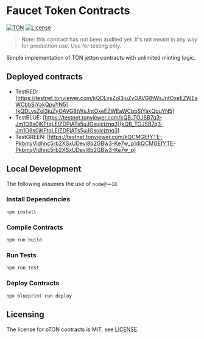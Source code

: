 # Faucet Token Contracts

[![TON](https://img.shields.io/badge/based%20on-TON-blue)](https://ton.org/)
[![License](https://img.shields.io/badge/license-MIT-brightgreen)](https://opensource.org/licenses/MIT)

> Note: this contract has not been audited yet. It's not meant in any way for production use. Use for testing only.

Simple implementation of TON jetton contracts with unlimited minting logic.

## Deployed contracts

- TestRED: [https://testnet.tonviewer.com/kQDLvsZol3juZyOAVG8tWsJntOxeEZWEaWCbbSjYakQpuYN5](kQDLvsZol3juZyOAVG8tWsJntOxeEZWEaWCbbSjYakQpuYN5)
- TestBLUE: [https://testnet.tonviewer.com/kQB_TOJSB7q3-Jm1O8s0jKFtqLElZDPjATs5uJGsujcjznq3](kQB_TOJSB7q3-Jm1O8s0jKFtqLElZDPjATs5uJGsujcjznq3)
- TestGREEN: [https://testnet.tonviewer.com/kQCMGEfYTE-PkbmyVidhnc5rb2XSxUDevi8b2GBw3-Ke7w_p](kQCMGEfYTE-PkbmyVidhnc5rb2XSxUDevi8b2GBw3-Ke7w_p)

## Local Development

The following assumes the use of `node@>=18`.

### Install Dependencies

`npm install`

### Compile Contracts

`npm run build`

### Run Tests

`npm run test`

### Deploy Contracts

`npx blueprint run deploy`

## Licensing

The license for pTON contracts is MIT, see [LICENSE](LICENSE).
